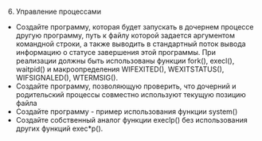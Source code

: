 6. Управление процессами

- Создайте программу, которая будет запускать в дочернем процессе другую программу, путь к файлу которой задается аргументом командной строки, а также выводить в стандартный поток вывода информацию о статусе завершения этой программы. При реализации должны быть использованы функции fork(), execl(), waitpid() и макроопределения WIFEXITED(), WEXITSTATUS(), WIFSIGNALED(), WTERMSIG().
- Создайте программу, позволяющую проверить, что дочерний и родительский процессы совместно используют текущую позицию файла
- Создайте программу - пример использования функции system()
- Создайте собственный аналог функции execlp() без использования других функций exec*p().